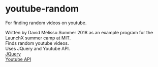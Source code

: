 # youtube-random
For finding random videos on youtube.

Written by David Melisso Summer 2018 as an example program for the LaunchX summer camp at MIT.  
Finds random youtube videos.  
Uses JQuery and Youtube API.  
[JQuery](https://jquery.com/)  
[Youtube API]( https://developers.google.com/youtube/)